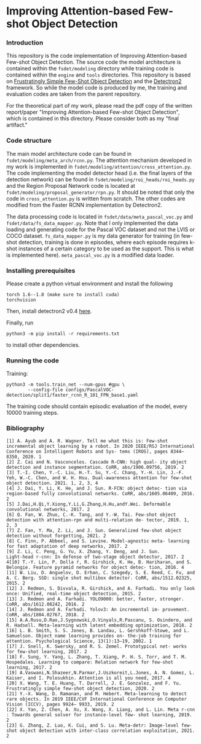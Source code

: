 # Improving Attention-based Few-shot Object Detection

### Introduction

This repository is the code implementation of Improving Attention-based Few-shot Object Detection. The source code the model architecture is contained within the `fsdet/modeling` directory while training code is contained within the `engine` and `tools` directories. This repository is based on [Frustratingly Simple Few-Shot Object Detection](https://github.com/ucbdrive/few-shot-object-detection) and the [Detectron2](https://github.com/facebookresearch/detectron2) framework. So while the model code is produced by me, the training and evaluation codes are taken from the parent repository.

For the theoretical part of my work, please read the pdf copy of the written report/paper "Improving Attention-based Few-shot Object Detection", which is contained in this directory. Please consider both as my "final artifact."

### Code structure

The main model architecture code can be found in `fsdet/modeling/meta_arch/rcnn.py`. The attention mechanism developed in my work is implemented in `fsdet/modeling/attention/cross_attention.py`. The code implementing the model detector head (i.e. the final layers of the detection network) can be found in `fsdet/modeling/roi_heads/roi_heads.py` and the Region Proposal Network code is located at `fsdet/modeling/proposal_generator/rpn.py`. It should be noted that only the code in `cross_attention.py` is written from scratch. The other codes are modified from the Faster RCNN implementation by Detectron2. 

The data processing code is located in `fsdet/data/meta_pascal_voc.py` and `fsdet/data/fs_data_mapper.py`. Note that I only implemented the data loading and generating code for the Pascal VOC dataset and not the LVIS or COCO dataset. `fs_data_mapper.py` is my data generator for training (in few-shot detection, training is done in episodes, where each episode requires k-shot instances of a certain category to be used as the support. This is what is implemented here). `meta_pascal_voc.py` is a modified data loader. 

### Installing prerequisites

Please create a python virtual environment and install the following

```
torch 1.6--1.8 (make sure to install cuda)
torchvision
```

Then, install detectron2 v0.4 [here](https://github.com/facebookresearch/detectron2/releases/tag/v0.4).

Finally, run 

```
python3 -m pip install -r requirements.txt
```

to install other dependencies. 

### Running the code

Training:

```
python3 -m tools.train_net --num-gpus #gpu \
        --config-file configs/PascalVOC-detection/split1/faster_rcnn_R_101_FPN_base1.yaml
```

The training code should contain episodic evaluation of the model, every 10000 training steps. 

### Bibliography

```angular2html
[1] A. Ayub and A. R. Wagner. Tell me what this is: Few-shot incremental object learning by a robot. In 2020 IEEE/RSJ International Conference on Intelligent Robots and Sys- tems (IROS), pages 8344–8350, 2020. 1
[2] Z. Cai and N. Vasconcelos. Cascade R-CNN: high qual- ity object detection and instance segmentation. CoRR, abs/1906.09756, 2019. 2
[3] T.-I. Chen, Y.-C. Liu, H.-T. Su, Y.-C. Chang, Y.-H. Lin, J.-F. Yeh, W.-C. Chen, and W. H. Hsu. Dual-awareness attention for few-shot object detection. 2021. 1, 2, 3, 4
[4] J. Dai, Y. Li, K. He, and J. Sun. R-FCN: object detec- tion via region-based fully convolutional networks. CoRR, abs/1605.06409, 2016. 2
[5] J.Dai,H.Qi,Y.Xiong,Y.Li,G.Zhang,H.Hu,andY.Wei. Deformable convolutional networks, 2017. 2
[6] Q. Fan, W. Zhuo, C.-K. Tang, and Y.-W. Tai. Few-shot object detection with attention-rpn and multi-relation de- tector, 2019. 1, 2, 3
[7] Z. Fan, Y. Ma, Z. Li, and J. Sun. Generalized few-shot object detection without forgetting, 2021. 2
[8] C. Finn, P. Abbeel, and S. Levine. Model-agnostic meta- learning for fast adaptation of deep networks, 2017. 2
[9] Z. Li, C. Peng, G. Yu, X. Zhang, Y. Deng, and J. Sun.
Light-head r-cnn: In defense of two-stage object detector, 2017. 2
4[10] T.-Y. Lin, P. Dolla ́r, R. Girshick, K. He, B. Hariharan, and S. Belongie. Feature pyramid networks for object detec- tion, 2016. 4
[11] W. Liu, D. Anguelov, D. Erhan, C. Szegedy, S. E. Reed, C. Fu, and A. C. Berg. SSD: single shot multibox detector. CoRR, abs/1512.02325, 2015. 2
[12] J. Redmon, S. Divvala, R. Girshick, and A. Farhadi. You only look once: Unified, real-time object detection, 2015. 2
[13] J. Redmon and A. Farhadi. YOLO9000: better, faster, stronger. CoRR, abs/1612.08242, 2016. 2
[14] J. Redmon and A. Farhadi. Yolov3: An incremental im- provement. CoRR, abs/1804.02767, 2018. 2
[15] A.A.Rusu,D.Rao,J.Sygnowski,O.Vinyals,R.Pascanu, S. Osindero, and R. Hadsell. Meta-learning with latent embedding optimization, 2018. 2
[16] L. B. Smith, S. S. Jones, B. Landau, L. Gershkoff-Stowe, and L. Samuelson. Object name learning provides on- the-job training for attention. Psychological Science, 13(1):13–19, 2002. 1
[17] J. Snell, K. Swersky, and R. S. Zemel. Prototypical net- works for few-shot learning, 2017. 2
[18] F. Sung, Y. Yang, L. Zhang, T. Xiang, P. H. S. Torr, and T. M. Hospedales. Learning to compare: Relation network for few-shot learning, 2017. 2
[19] A.Vaswani,N.Shazeer,N.Parmar,J.Uszkoreit,L.Jones, A. N. Gomez, L. Kaiser, and I. Polosukhin. Attention is all you need, 2017. 4
[20] X. Wang, T. E. Huang, T. Darrell, J. E. Gonzalez, and F. Yu. Frustratingly simple few-shot object detection, 2020. 2
[21] Y.-X. Wang, D. Ramanan, and M. Hebert. Meta-learning to detect rare objects. In 2019 IEEE/CVF International Conference on Computer Vision (ICCV), pages 9924– 9933, 2019. 2
[22] X. Yan, Z. Chen, A. Xu, X. Wang, X. Liang, and L. Lin. Meta r-cnn : Towards general solver for instance-level few- shot learning, 2019. 2
[23] G. Zhang, Z. Luo, K. Cui, and S. Lu. Meta-detr: Image-level few-shot object detection with inter-class correlation exploitation, 2021. 2
```

